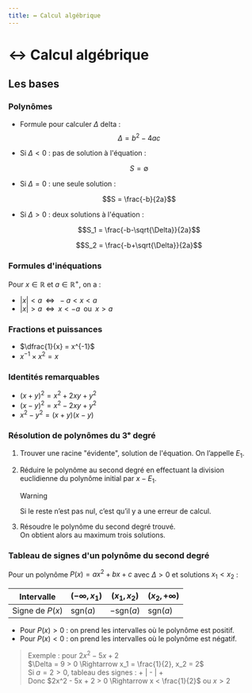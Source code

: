 ```yaml
---
title: ↔️ Calcul algébrique
---
```


# ↔️ Calcul algébrique

## Les bases

### Polynômes
- Formule pour calculer $\Delta$ delta :
$$\Delta = b^2 - 4ac$$

- Si $\Delta < 0$ : pas de solution à l'équation :

  $$S = \emptyset$$

- Si $\Delta = 0$ : une seule solution :

  $$S = \frac{-b}{2a}$$

- Si $\Delta > 0$ : deux solutions à l'équation :

  $$S_1 = \frac{-b-\sqrt{\Delta}}{2a}$$  

  $$S_2 = \frac{-b+\sqrt{\Delta}}{2a}$$  

### Formules d'inéquations

Pour $x \in \mathbb{R}$ et $a \in \mathbb{R}^+$, on a :

- $|x| < a \;\;\Longleftrightarrow\;\; -a < x < a$
- $|x| > a \;\;\Longleftrightarrow\;\; x < -a \;\;\text{ou}\;\; x > a$

### Fractions et puissances

- $\dfrac{1}{x} = x^{-1}$
- $x^{-1} \times x^2 = x$

### Identités remarquables

- $(x + y)^2 = x^2 + 2xy + y^2$
- $(x - y)^2 = x^2 - 2xy + y^2$
- $x^2 - y^2 = (x + y)(x - y)$

### Résolution de polynômes du 3ᵉ degré

1. Trouver une racine "évidente", solution de l'équation. On l’appelle $E_1$.  
2. Réduire le polynôme au second degré en effectuant la division euclidienne du polynôme initial par $x - E_1$.  

   > [!WARNING]  
   > Si le reste n’est pas nul, c’est qu’il y a une erreur de calcul.  

3. Résoudre le polynôme du second degré trouvé.  
   On obtient alors au maximum trois solutions.  

### Tableau de signes d'un polynôme du second degré

Pour un polynôme $P(x) = ax^2 + bx + c$ avec $\Delta > 0$ et solutions $x_1 < x_2$ :  

| Intervalle      | $(-\infty, x_1)$ | $(x_1, x_2)$     | $(x_2, +\infty)$ |
| --------------- | ---------------- | ---------------- | ---------------- |
| Signe de $P(x)$ | $\text{sgn}(a)$  | $-\text{sgn}(a)$ | $\text{sgn}(a)$  |

- Pour $P(x) > 0$ : on prend les intervalles où le polynôme est positif.  
- Pour $P(x) < 0$ : on prend les intervalles où le polynôme est négatif.  

> Exemple : pour $2x^2 - 5x + 2$  
> $\Delta = 9 > 0 \Rightarrow x_1 = \frac{1}{2}, x_2 = 2$  
> Si $a=2>0$, tableau des signes : + | - | +  
> Donc $2x^2 - 5x + 2 > 0 \Rightarrow x < \frac{1}{2}$ ou $x > 2$
